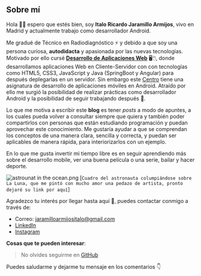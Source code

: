 ## Sobre mí

Hola 🙋‍♂️ espero que estés bien, soy **Italo Ricardo Jaramillo Armijos**, vivo en Madrid y actualmente trabajo como desarrollador Android. <br />

Me gradué de Técnico en Radiodiagnóstico ⚡ y debido a que soy una persona curiosa, **autodidacta** y apasionada por las nuevas tecnologías. Motivado por ello cursé **[Desarrollo de Aplicaciones Web](https://www.centronelson.org/)** 🖥🖱, donde desarrollamos aplicaciones Web en Cliente-Servidor con con tecnologías como HTML5, CSS3, JavaScript y Java (SpringBoot y Angular) para después deplegarlas en un servidor. Sin embargo este [Centro](https://www.centronelson.org/) tiene una asignatura de desarrollo de aplicaciones móviles en Android. Atraído por ello me surgió la posibilidad de realizar prácticas como desarrollador Android y la posibilidad de seguir trabajando después 📲. <br />

Lo que me motiva a escribir este **blog** es tener *posts* a modo de apuntes, a los cuales 
pueda volver a consultar siempre que quiera y también poder compartirlos con personas
que están estudiando programación y puedan aprovechar este conocimiento. Me gustaría ayudar a que se comprendan los conceptos de una manera clara, sencilla y correcta, y puedan ser aplicables de manera rápida, para interiorizarlos con un ejemplo. <br />

En lo que me gusta invertir mi tiempo libre es en seguir aprendiendo más sobre el desarrollo mobile, ver una buena película o una serie, bailar y hacer deporte. 

![astrounat in the ocean.png](https://cdn.hashnode.com/res/hashnode/image/upload/v1632591119768/HzgezMZVd.png) [`Cuadro del astronauta columpiándose sobre La Luna, que me pintó con mucho amor una pedazo de artista, pronto dejaré su link por aquí`] 

Agradezco tu interés por llegar hasta aquí 🤗, puedes contactar conmigo a través de: <br/>
- Correo: jaramilloarmijositalo@gmail.com
- [LinkedIn](https://www.linkedin.com/in/italo-ricardo-jaramillo-armijos-3b0b68202) 
- [Instagram](https://www.instagram.com/italo.jar/)

**Cosas que te pueden interesar**: 
>  No olvides seguirme en [GitHub](https://github.com/italojar)

Puedes saludarme y dejarme tu mensaje en los comentarios 👇